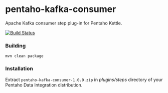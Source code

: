 pentaho-kafka-consumer
======================

Apache Kafka consumer step plug-in for Pentaho Kettle.

[![Build Status](https://travis-ci.org/RuckusWirelessIL/pentaho-kafka-consumer.png)](https://travis-ci.org/RuckusWirelessIL/pentaho-kafka-consumer)


### Building ###

```
mvn clean package
```

### Installation ###

Extract ```pentaho-kafka-consumer-1.0.0.zip``` in *plugins/steps* directory of your Pentaho Data Integration distribution.

